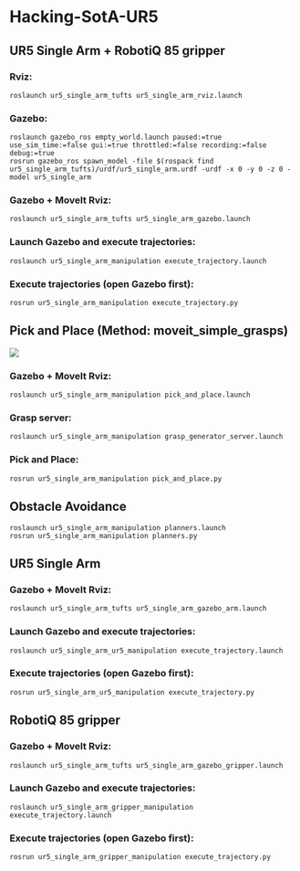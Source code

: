 # Hacking-SotA-UR5

## UR5 Single Arm + RobotiQ 85 gripper

### Rviz:
`roslaunch ur5_single_arm_tufts ur5_single_arm_rviz.launch`

### Gazebo:
```
roslaunch gazebo_ros empty_world.launch paused:=true use_sim_time:=false gui:=true throttled:=false recording:=false debug:=true
rosrun gazebo_ros spawn_model -file $(rospack find ur5_single_arm_tufts)/urdf/ur5_single_arm.urdf -urdf -x 0 -y 0 -z 0 -model ur5_single_arm
```

### Gazebo + MoveIt Rviz:
`roslaunch ur5_single_arm_tufts ur5_single_arm_gazebo.launch`


### Launch Gazebo and execute trajectories:
`roslaunch ur5_single_arm_manipulation execute_trajectory.launch`

### Execute trajectories (open Gazebo first):
`rosrun ur5_single_arm_manipulation execute_trajectory.py`

## Pick and Place (Method: moveit_simple_grasps)

<img src="pics/pick_and_place_demo.gif" align="middle">

### Gazebo + MoveIt Rviz:
`roslaunch ur5_single_arm_manipulation pick_and_place.launch`

### Grasp server:
`roslaunch ur5_single_arm_manipulation grasp_generator_server.launch`

### Pick and Place:
`rosrun ur5_single_arm_manipulation pick_and_place.py`

## Obstacle Avoidance
```
roslaunch ur5_single_arm_manipulation planners.launch
rosrun ur5_single_arm_manipulation planners.py
```


## UR5 Single Arm

### Gazebo + MoveIt Rviz:
`roslaunch ur5_single_arm_tufts ur5_single_arm_gazebo_arm.launch`

### Launch Gazebo and execute trajectories:
`roslaunch ur5_single_arm_ur5_manipulation execute_trajectory.launch`

### Execute trajectories (open Gazebo first):
`rosrun ur5_single_arm_ur5_manipulation execute_trajectory.py`

## RobotiQ 85 gripper

### Gazebo + MoveIt Rviz:
`roslaunch ur5_single_arm_tufts ur5_single_arm_gazebo_gripper.launch`

### Launch Gazebo and execute trajectories:
`roslaunch ur5_single_arm_gripper_manipulation execute_trajectory.launch`

### Execute trajectories (open Gazebo first):
`rosrun ur5_single_arm_gripper_manipulation execute_trajectory.py`

